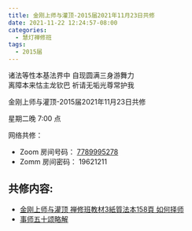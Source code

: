 ```yaml
---
title: 金刚上师与灌顶-2015届2021年11月23日共修
date: 2021-11-22 12:24:57-08:00
categories:
  - 慧灯禅修班
tags:
  - 2015届
---
```

诸法等性本基法界中 自现圆满三身游舞力  
离障本来怙主龙钦巴 祈请无垢光尊常护我

金刚上师与灌顶-2015届2021年11月23日共修

星期二晚 7:00 点

网络共修：

- Zoom 房间号码： [7789995278](https://us02web.zoom.us/j/7789995278?pwd=VjZmbWJFY2k2K0E5RVB2cTNIQmhqUT09)
- Zomm 房间密码： 19621211

## 共修内容:

- [金刚上师与灌顶 禅修班教材3紙質法本158頁 如何择师](http://huidengchanxiu.net/hdv/f/Z00112_HuiDengChanXiuKeJiaoCaiSanpdf.pdf)
- [事师五十颂略解](https://bj.cxb123.cc/ref/other/ss50slj/)